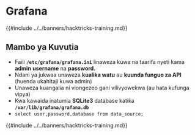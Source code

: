 # Grafana

{{#include ../../banners/hacktricks-training.md}}

## Mambo ya Kuvutia

- Faili **`/etc/grafana/grafana.ini`** linaweza kuwa na taarifa nyeti kama **admin** **username** na **password.**
- Ndani ya jukwaa unaweza **kualika watu** au **kuunda funguo za API** (huenda ukahitaji kuwa admin)
- Unaweza kuangalia ni viongezeo gani vilivyowekwa (au hata kufunga vipya)
- Kwa kawaida inatumia **SQLite3** database katika **`/var/lib/grafana/grafana.db`**
- `select user,password,database from data_source;`

{{#include ../../banners/hacktricks-training.md}}
